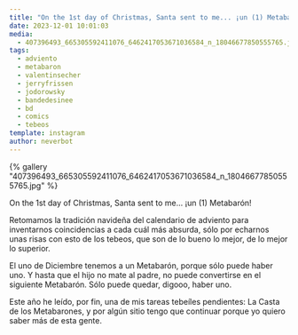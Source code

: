```yaml
---
title: "On the 1st day of Christmas, Santa sent to me... ¡un (1) Metabarón!"
date: 2023-12-01 10:01:03
media: 
  - 407396493_665305592411076_6462417053671036584_n_18046677850555765.jpg
tags: 
  - adviento
  - metabaron
  - valentinsecher
  - jerryfrissen
  - jodorowsky
  - bandedesinee
  - bd
  - comics
  - tebeos
template: instagram
author: neverbot
---
```


{% gallery "407396493_665305592411076_6462417053671036584_n_18046677850555765.jpg" %}

On the 1st day of Christmas, Santa sent to me... ¡un (1) Metabarón!

Retomamos la tradición navideña del calendario de adviento para inventarnos coincidencias a cada cuál más absurda, sólo por echarnos unas risas con esto de los tebeos, que son de lo bueno lo mejor, de lo mejor lo superior.

El uno de Diciembre tenemos a un Metabarón, porque sólo puede haber uno. Y hasta que el hijo no mate al padre, no puede convertirse en el siguiente Metabarón. Sólo puede quedar, digooo, haber uno.

Este año he leído, por fin, una de mis tareas tebeíles pendientes: La Casta de los Metabarones, y por algún sitio tengo que continuar porque yo quiero saber más de esta gente.
